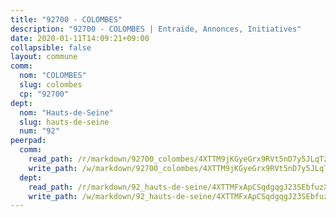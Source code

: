 ```yaml
---
title: "92700 - COLOMBES"
description: "92700 - COLOMBES | Entraide, Annonces, Initiatives"
date: 2020-01-11T14:09:21+09:00
collapsible: false
layout: commune
comm:
  nom: "COLOMBES"
  slug: colombes
  cp: "92700"
dept:
  nom: "Hauts-de-Seine"
  slug: hauts-de-seine
  num: "92"
peerpad:
  comm:
    read_path: /r/markdown/92700_colombes/4XTTM9jKGyeGrx9RVt5nD7y5JLqTzFrVN9FCsFvYqdY8pfHKJ
    write_path: /w/markdown/92700_colombes/4XTTM9jKGyeGrx9RVt5nD7y5JLqTzFrVN9FCsFvYqdY8pfHKJ-K3TgTvVDMkXXjBqL2sSFpy8zLmeFmK4Bs7SB9YUJMWQRLekwmZqTP7SqVhdGgqXncZ6Qt7RaDGhC4eEt5PWtbTnoXhC3XhivZvYjtjiCu8AL4mN1yoASKFRtfuTfTRSxmthM53Lp
  dept:
    read_path: /r/markdown/92_hauts-de-seine/4XTTMFxApCSqdgqgJ23SEbfuzX2JaK27NrkCySZYLCmNtPSZM
    write_path: /w/markdown/92_hauts-de-seine/4XTTMFxApCSqdgqgJ23SEbfuzX2JaK27NrkCySZYLCmNtPSZM-K3TgUf65U6ofBF2STBLxktH4LTH9YWAtf764qNgjtJEgvdf4oVaDqjNPmWC1tADkfpmR8oTWxskBrYeyPBrw1hn57nPLfSfM2CoUcqwqWzZmaxPyuAoUoydYJo6fEKtMs3GnfhuH
---
```


